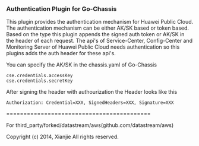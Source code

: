 ### Authentication Plugin for Go-Chassis

This plugin provides the authentication mechanism for Huawei Public Cloud.
The authentication mechanism can be either AK/SK based or token based.
Based on the type this plugin appends the signed auth token or AK/SK in the header of 
each request. The api's of Service-Center, Config-Center and Monitoring Server of
Huawei Public Cloud needs authentication so this plugins adds the auth header for 
these api's.


You can specify the AK/SK in the chassis.yaml of Go-Chassis  
```
cse.credentials.accessKey
cse.credentials.secretKey
```

After signing the header with authourization the Header looks like this  
```
Authorization: Credential=XXX, SignedHeaders=XXX, Signature=XXX
```

==========================================

For third_party/forked/datastream/aws(github.com/datastream/aws)

Copyright (c) 2014, Xianjie
All rights reserved.
